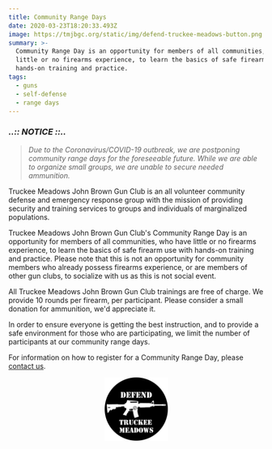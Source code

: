 ```yaml
---
title: Community Range Days
date: 2020-03-23T18:20:33.493Z
image: https://tmjbgc.org/static/img/defend-truckee-meadows-button.png
summary: >-
  Community Range Day is an opportunity for members of all communities, who have
  little or no firearms experience, to learn the basics of safe firearm use with
  hands-on training and practice.
tags:
  - guns
  - self-defense
  - range days
---
```

### ***..:: NOTICE ::..***

> *Due to the Coronavirus/COVID-19 outbreak, we are postponing community range days for the foreseeable future. While we are able to organize small groups, we are unable to secure needed ammunition.*

Truckee Meadows John Brown Gun Club is an all volunteer community defense and emergency response group with the mission of providing security and training services to groups and individuals of marginalized populations.

Truckee Meadows John Brown Gun Club's Community Range Day is an opportunity for members of all communities, who have little or no firearms experience, to learn the basics of safe firearm use with hands-on training and practice. Please note that this is not an opportunity for community members who already possess firearms experience, or are members of other gun clubs, to socialize with us as this is not social event.

All Truckee Meadows John Brown Gun Club trainings are free of charge. We provide 10 rounds per firearm, per participant. Please consider a small donation for ammunition, we'd appreciate it.

In order to ensure everyone is getting the best instruction, and to provide a safe environment for those who are participating, we limit the number of participants at our community range days.

For information on how to register for a Community Range Day, please [contact us](/contact/).

<img src="/static/img/defend-truckee-meadows-button.png" alt="Defend Truckke Meadows" title="Defend Truckke Meadows" style="display:block;margin-left:auto;margin-right:auto;width:125px;" />
